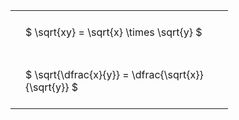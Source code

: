 #  
<br>
<style type="text/css">
#T_9015b th.col_heading {
  text-align: left;
  font-size: 1em;
}
#T_9015b td {
  text-align: left;
  font-size: 1em;
  padding: 1.5em;
}
#T_9015b_row0_col0, #T_9015b_row1_col0 {
  width: 300px;
  white-space: pre-wrap;
}
</style>
<table id="T_9015b">
  <thead>
  </thead>
  <tbody>
    <tr>
      <td id="T_9015b_row0_col0" class="data row0 col0" >$ \sqrt{xy} = \sqrt{x} \times \sqrt{y} $</td>
    </tr>
    <tr>
      <td id="T_9015b_row1_col0" class="data row1 col0" >$ \sqrt{\dfrac{x}{y}} = \dfrac{\sqrt{x}}{\sqrt{y}} $</td>
    </tr>
  </tbody>
</table>

